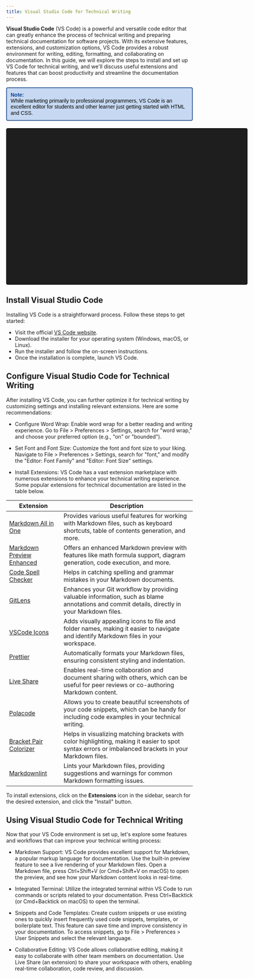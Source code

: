 ```yaml
---
title: Visual Studio Code for Technical Writing
---
```


**Visual Studio Code** (VS Code) is a powerful and versatile code editor that can greatly enhance the process of technical writing and preparing technical documentation for software projects. With its extensive features, extensions, and customization options, VS Code provides a robust environment for writing, editing, formatting, and collaborating on documentation. In this guide, we will explore the steps to install and set up VS Code for technical writing, and we'll discuss useful extensions and features that can boost productivity and streamline the documentation process.

<div style="border: 2px solid #2c5691; background-color: #c7d9f2; padding: 10px; border-radius: 4px; margin-bottom: 20px;">
  <strong style="color: #064091; font-family: Arial, Helvetica, sans-serif">Note:</strong> <br /> <div style="color: black; font-family: Arial, Helvetica, sans-serif; line-height: 1.2">While marketing primarily to professional programmers, VS Code is an excellent editor for students and other learner just getting started with HTML and CSS.</div>
</div>

<div style="position: relative; width: 610px; height: 380px; border: 1px solid #000; background-color: #1e1e1e; color: #fff; padding: 20px; border-radius: 4px; font-family: 'Courier New', monospace; overflow: hidden;">
  <pre id="vscodeAnimation" style="position: absolute; top: 0; left: 0; width: 100%; height: 100%; padding: 0; margin: 0; line-height: 1.5; white-space: pre-wrap;"></pre>

  <style>
    @keyframes workAnimation {
      0% { transform: translateY(0); }
      100% { transform: translateY(-100%); }
    }
  </style>

  <script>
    const text = `Visual Studio Code (VS Code) is a powerful and versatile code editor that can greatly enhance the process of technical writing and preparing technical documentation for software projects. With its extensive features, extensions, and customization options, VS Code provides a robust environment for writing, editing, formatting, and collaborating on documentation. In this guide, we will explore the steps to install and set up VS Code for technical writing, and we'll discuss useful extensions and features that can boost productivity and streamline the documentation process.

<div style='border: 2px solid #2c5691; background-color: #c7d9f2; padding: 10px; border-radius: 4px; margin-bottom: 20px;'><strong style='color: #064091; font-family: Arial, Helvetica, sans-serif'>Note:</strong><br /><div style='color: black; font-family: Arial, Helvetica, sans-serif; line-height: 1.2'>While marketing primarily to professional programmers, VS Code is an excellent editor for students and other learners just getting started with HTML and CSS.</div></div>`


    const vscodeAnimation = document.getElementById("vscodeAnimation");
    let i = 0;
    let lineCount = 0;

    function typeWriter() {
      if (i < text.length) {
        const char = text.charAt(i);
        vscodeAnimation.innerHTML += char;

        if (char === '\n') {
          lineCount++;
        }

        if (lineCount > 10) {
          vscodeAnimation.innerHTML = vscodeAnimation.innerHTML.slice(vscodeAnimation.innerHTML.indexOf('\n') + 1);
          lineCount--;
        }

        i++;
        setTimeout(typeWriter, 50);
      }
    }

    typeWriter();
  </script>
</div>


## Install Visual Studio Code
Installing VS Code is a straightforward process. Follow these steps to get started:

- Visit the official [VS Code website](https://code.visualstudio.com/).
- Download the installer for your operating system (Windows, macOS, or Linux).
- Run the installer and follow the on-screen instructions.
- Once the installation is complete, launch VS Code.


## Configure Visual Studio Code for Technical Writing
After installing VS Code, you can further optimize it for technical writing by customizing settings and installing relevant extensions. Here are some recommendations:

- Configure Word Wrap: Enable word wrap for a better reading and writing experience. Go to File > Preferences > Settings, search for "word wrap," and choose your preferred option (e.g., "on" or "bounded").

- Set Font and Font Size: Customize the font and font size to your liking. Navigate to File > Preferences > Settings, search for "font," and modify the "Editor: Font Family" and "Editor: Font Size" settings.

- Install Extensions: VS Code has a vast extension marketplace with numerous extensions to enhance your technical writing experience. Some popular extensions for technical documentation are listed in the table below.

| Extension | Description |
| --- | --- |
| [Markdown All in One](https://marketplace.visualstudio.com/items?itemName=yzhang.markdown-all-in-one) | Provides various useful features for working with Markdown files, such as keyboard shortcuts, table of contents generation, and more. |
| [Markdown Preview Enhanced](https://marketplace.visualstudio.com/items?itemName=shd101wyy.markdown-preview-enhanced) | Offers an enhanced Markdown preview with features like math formula support, diagram generation, code execution, and more. |
| [Code Spell Checker](https://marketplace.visualstudio.com/items?itemName=streetsidesoftware.code-spell-checker) | Helps in catching spelling and grammar mistakes in your Markdown documents. |
| [GitLens](https://marketplace.visualstudio.com/items?itemName=eamodio.gitlens) | Enhances your Git workflow by providing valuable information, such as blame annotations and commit details, directly in your Markdown files. |
| [VSCode Icons](https://marketplace.visualstudio.com/items?itemName=vscode-icons-team.vscode-icons) | Adds visually appealing icons to file and folder names, making it easier to navigate and identify Markdown files in your workspace. |
| [Prettier](https://marketplace.visualstudio.com/items?itemName=esbenp.prettier-vscode) | Automatically formats your Markdown files, ensuring consistent styling and indentation. |
| [Live Share](https://marketplace.visualstudio.com/items?itemName=MS-vsliveshare.vsliveshare) | Enables real-time collaboration and document sharing with others, which can be useful for peer reviews or co-authoring Markdown content. |
| [Polacode](https://marketplace.visualstudio.com/items?itemName=pnp.polacode) | Allows you to create beautiful screenshots of your code snippets, which can be handy for including code examples in your technical writing. |
| [Bracket Pair Colorizer](https://marketplace.visualstudio.com/items?itemName=CoenraadS.bracket-pair-colorizer) | Helps in visualizing matching brackets with color highlighting, making it easier to spot syntax errors or imbalanced brackets in your Markdown files. |
| [Markdownlint](https://marketplace.visualstudio.com/items?itemName=DavidAnson.vscode-markdownlint) | Lints your Markdown files, providing suggestions and warnings for common Markdown formatting issues. |


To install extensions, click on the **Extensions** icon in the sidebar, search for the desired extension, and click the "Install" button.

## Using Visual Studio Code for Technical Writing
Now that your VS Code environment is set up, let's explore some features and workflows that can improve your technical writing process:

- Markdown Support: VS Code provides excellent support for Markdown, a popular markup language for documentation. Use the built-in preview feature to see a live rendering of your Markdown files. Open a Markdown file, press Ctrl+Shift+V (or Cmd+Shift+V on macOS) to open the preview, and see how your Markdown content looks in real-time.

- Integrated Terminal: Utilize the integrated terminal within VS Code to run commands or scripts related to your documentation. Press Ctrl+Backtick (or Cmd+Backtick on macOS) to open the terminal.

- Snippets and Code Templates: Create custom snippets or use existing ones to quickly insert frequently used code snippets, templates, or boilerplate text. This feature can save time and improve consistency in your documentation. To access snippets, go to File > Preferences > User Snippets and select the relevant language.

- Collaborative Editing: VS Code allows collaborative editing, making it easy to collaborate with other team members on documentation. Use Live Share (an extension) to share your workspace with others, enabling real-time collaboration, code review, and discussion.

